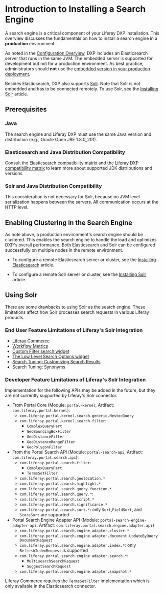 # Introduction to Installing a Search Engine

A search engine is a critical component of your Liferay DXP installation. This overview discusses the fundamentals on how to install a search engine in a **production** environment.

As noted in the [Configuration Overview](placeholder), DXP includes an Elasticsearch server that runs in the same JVM. The embedded server is supported for development but not for a production environment. As best practice, administrators should **not** use the [embedded version in your production deployment](https://help.liferay.com/hc/en-us/articles/360029031631-Elasticsearch#embedded-vs-remote-operation-mode).

Besides Elasticsearch, DXP also supports [Solr](http://lucene.apache.org/solr). Note that Solr is not embedded and has to be connected remotely. To use Solr, see the [Installing Solr](https://help.liferay.com/hc/articles/360032264052-Installing-Solr) article.

## Prerequisites

### Java

The search engine and Liferay DXP must use the same Java version and distribution (e.g., Oracle Open JRE 1.8.0_201).

### Elasticsearch and Java Distribution Compatibility

Consult the [Elasticsearch compatibility matrix](https://www.elastic.co/support/matrix#matrix_jvm) and the [Liferay DXP compatibility matrix](https://help.liferay.com/hc/sections/360002103292-Compatibility-Matrix) to learn more about supported JDK distributions and versions.

### Solr and Java Distribution Compatibility

This consideration is not necessary for Solr, because no JVM level serialization happens between the servers. All communication occurs at the HTTP level.

## Enabling Clustering in the Search Engine

As note above, a production environment's search engine should be clustered. This enables the search engine to handle the load and optimizes DXP's overall performance. Both Elasticsearch and Solr can be configured successfully on multiple nodes in the remote environment.

* To configure a remote Elasticsearch server or cluster, see the [Installing Elasticsearch](https://help.liferay.com/hc/articles/360028711132-Installing-Elasticsearch) article.

* To configure a remote Solr server or cluster, see the [Installing Solr](https://help.liferay.com/hc/articles/360032264052-Installing-Solr) article.

## Using Solr

There are some drawbacks to using Solr as the search engine. These limitations affect how Solr processes search requests in various Liferay products.

### End User Feature Limitations of Liferay's Solr Integration

* [Liferay Commerce](https://help.liferay.com/hc/en-us/articles/360017869952)
* [Workflow Metrics](https://help.liferay.com/hc/en-us/articles/360029042071-Workflow-Metrics-The-Service-Level-Agreement-SLA-)
* [Custom Filter search widget](/docs/7-2/user/-/knowledge_base/u/filtering-search-results-with-the-custom-filter-widget)
* [The Low Level Search Options widget](/docs/7-2/user/-/knowledge_base/u/low-level-search-options-searching-additional-or-alternate-indexes)
* [Search Tuning: Customizing Search Results](https://help.liferay.com/hc/en-us/articles/360034473872-Search-Tuning-Customizing-Search-Results)
* [Search Tuning: Synonyms](https://help.liferay.com/hc/articles/360034473852-Search-Tuning-Synonym-Sets)

### Developer Feature Limitations of Liferay's Solr Integration

Implementation for the following APIs may be added in the future, but they are not currently supported by Liferay's Solr connector.

* From Portal Core (Module: `portal-kernel`, Artifact:
    `com.liferay.portal.kernel`):
    * `com.liferay.portal.kernel.search.generic.NestedQuery`
    * `com.liferay.portal.kernel.search.filter`:
        * `ComplexQueryPart`
        * `GeoBoundingBoxFilter`
        * `GeoDistanceFilter`
        * `GeoDistanceRangeFilter`
        * `GeoPolygonFilter`
* From the Portal Search API (Module: `portal-search-api`, Artifact:
    `com.liferay.portal.search.api`):
    * `com.liferay.portal.search.filter`:
        * `ComplexQueryPart`
        * `TermsSetFilter`
    * `com.liferay.portal.search.geolocation.*`
    * `com.liferay.portal.search.highlight.*`
    * `com.liferay.portal.search.query.function.*`
    * `com.liferay.portal.search.query.*`:
    * `com.liferay.portal.search.script.*`
    * `com.liferay.portal.search.significance.*`
    * `com.liferay.portal.search.sort.*`: only `Sort`,`FieldSort`, and `ScoreSort` are supported
* Portal Search Engine Adapter API (Module: `portal-search-engine-adapter-api`,
    Artifact: `com.liferay.portal.search.engine.adapter.api`)
    * `com.liferay.portal.search.engine.adapter.cluster.*`
    * `com.liferay.portal.search.engine.adapter.document.UpdateByQueryDocumentRequest`
    * `com.liferay.portal.search.engine.adapter.index.*`: only `RefreshIndexRequest` is supported
    * `com.liferay.portal.search.engine.adapter.search.*`:
        * `MultisearchSearchRequest`
        * `SuggestSearchRequest`
    * `com.liferay.portal.search.engine.adapter.snapshot.*`

Liferay Commerce requires the `TermsSetFilter` implementation which is only available in the Elasticsearch connector.
